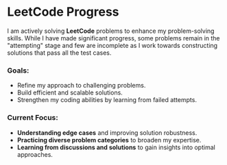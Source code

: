 # LeetCode Progress

I am actively solving **LeetCode** problems to enhance my problem-solving skills. While I have made significant progress, some problems remain in the "attempting" stage and few are incomplete as I work towards constructing solutions that pass all the test cases.

### Goals:
- Refine my approach to challenging problems.
- Build efficient and scalable solutions.
- Strengthen my coding abilities by learning from failed attempts.

### Current Focus:
- **Understanding edge cases** and improving solution robustness.
- **Practicing diverse problem categories** to broaden my expertise.
- **Learning from discussions and solutions** to gain insights into optimal approaches.

